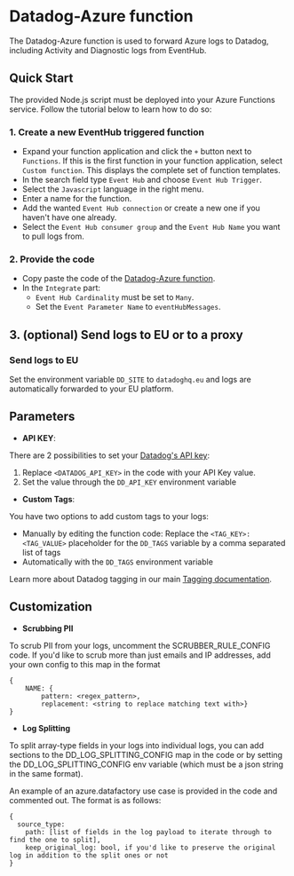 # Datadog-Azure function

The Datadog-Azure function is used to forward Azure logs to Datadog, including Activity and Diagnostic logs from EventHub.

## Quick Start

The provided Node.js script must be deployed into your Azure Functions service. Follow the tutorial below to learn how to do so:

### 1. Create a new EventHub triggered function

- Expand your function application and click the `+` button next to `Functions`. If this is the first function in your function application, select `Custom function`. This displays the complete set of function templates.
- In the search field type `Event Hub` and choose `Event Hub Trigger`.
- Select the `Javascript` language in the right menu.
- Enter a name for the function.
- Add the wanted `Event Hub connection` or create a new one if you haven't have one already.
- Select the `Event Hub consumer group` and the `Event Hub Name` you want to pull logs from.

### 2. Provide the code

- Copy paste the code of the [Datadog-Azure function](./index.js).
- In the `Integrate` part:
  - `Event Hub Cardinality` must be set to `Many`.
  - Set the `Event Parameter Name` to `eventHubMessages`.

## 3. (optional) Send logs to EU or to a proxy

### Send logs to EU

Set the environment variable `DD_SITE` to `datadoghq.eu` and logs are automatically forwarded to your EU platform.

## Parameters

- **API KEY**:

There are 2 possibilities to set your [Datadog's API key](https://app.datadoghq.com/account/settings#api):

1. Replace `<DATADOG_API_KEY>` in the code with your API Key value.
2. Set the value through the `DD_API_KEY` environment variable

- **Custom Tags**:

You have two options to add custom tags to your logs:

- Manually by editing the function code: Replace the `<TAG_KEY>:<TAG_VALUE>` placeholder for the `DD_TAGS` variable by a comma separated list of tags
- Automatically with the `DD_TAGS` environment variable

Learn more about Datadog tagging in our main [Tagging documentation](https://docs.datadoghq.com/tagging/).

## Customization

- **Scrubbing PII**

To scrub PII from your logs, uncomment the SCRUBBER_RULE_CONFIG code. If you'd like to scrub more than just emails and IP addresses, add your own config to this map in the format
```
{
    NAME: {
        pattern: <regex_pattern>,
        replacement: <string to replace matching text with>}
}
```

- **Log Splitting**

To split array-type fields in your logs into individual logs, you can add sections to the DD_LOG_SPLITTING_CONFIG map in the code or by setting the DD_LOG_SPLITTING_CONFIG env variable (which must be a json string in the same format).

An example of an azure.datafactory use case is provided in the code and commented out. The format is as follows:
```
{
  source_type:
    path: [list of fields in the log payload to iterate through to find the one to split],
    keep_original_log: bool, if you'd like to preserve the original log in addition to the split ones or not
}
```
